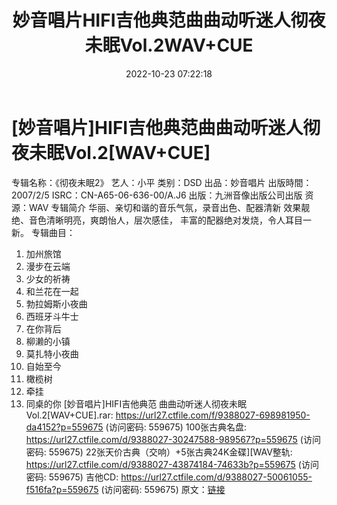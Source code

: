 ﻿---
title: 妙音唱片HIFI吉他典范曲曲动听迷人彻夜未眠Vol.2WAV+CUE
date: 2022-10-23 07:22:18
categories: 古典音乐、新世纪、纯音雅乐
tags: 纯音雅乐
---
# [妙音唱片]HIFI吉他典范曲曲动听迷人彻夜未眠Vol.2[WAV+CUE]

专辑名称：《彻夜未眠2》
艺人：小平
类别：DSD
出品：妙音唱片
出版時間：2007/2/5
ISRC：CN-A65-06-636-00/A.J6
出版：九洲音像出版公司出版
资源：WAV
专辑简介
华丽、亲切和谐的音乐气氛，录音出色、配器清新
效果靓绝、音色清晰明亮，爽朗怡人，层次感佳，
丰富的配器绝对发烧，令人耳目一新。
专辑曲目：
01. 加州旅馆
02. 漫步在云端
03. 少女的祈祷
04. 和兰花在一起
05. 勃拉姆斯小夜曲
06. 西班牙斗牛士
07. 在你背后
08. 柳濑的小镇
09. 莫扎特小夜曲
10. 自始至今
11. 橄榄树
12. 牵挂
13. 同桌的你
[妙音唱片]HIFI吉他典范 曲曲动听迷人彻夜未眠Vol.2[WAV+CUE].rar: https://url27.ctfile.com/f/9388027-698981950-da4152?p=559675
(访问密码: 559675)
100张古典名盘: https://url27.ctfile.com/d/9388027-30247588-989567?p=559675
(访问密码: 559675)
22张天价古典（交响）+5张古典24K金碟][WAV整轨: https://url27.ctfile.com/d/9388027-43874184-74633b?p=559675
(访问密码: 559675)
吉他CD: https://url27.ctfile.com/d/9388027-50061055-f516fa?p=559675
(访问密码: 559675)
原文：[链接](https://blog.sina.com.cn/s/blog_1647c7e7601030zzp.html)